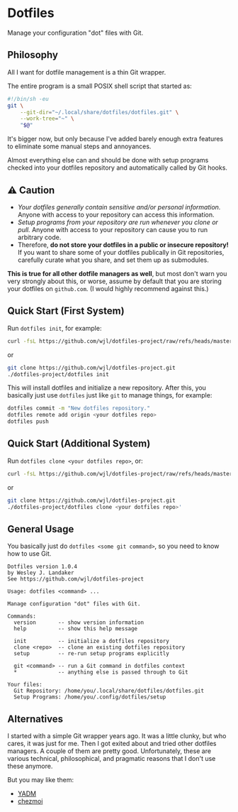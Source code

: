# Dotfiles

Manage your configuration "dot" files with Git.

## Philosophy

All I want for dotfile management is a thin Git wrapper.

The entire program is a small POSIX shell script that started as:
```bash
#!/bin/sh -eu
git \
    --git-dir="~/.local/share/dotfiles/dotfiles.git" \
    --work-tree="~" \
    "$@"
```

It's bigger now, but only because I've added barely enough extra features to eliminate some manual steps and annoyances.

Almost everything else can and should be done with setup programs checked into your dotfiles repository and automatically called by Git hooks.

## ⚠️ **Caution**

* *Your dotfiles generally contain sensitive and/or personal information.*
Anyone with access to your repository can access this information.
* *Setup programs from your repository are run whenever you clone or pull.*
Anyone with access to your repository can cause you to run arbitrary code.
* Therefore, **do not store your dotfiles in a public or insecure repository!**
If you want to share some of your dotfiles publically in Git repositories, carefully curate what you share, and set them up as submodules.

**This is true for all other dotfile managers as well**, but most don't warn you very strongly about this, or worse, assume by default that you are storing your dotfiles on `github.com`.
(I would highly recommend against this.)

## Quick Start (First System)

Run `dotfiles init`, for example:

```bash
curl -fsL https://github.com/wjl/dotfiles-project/raw/refs/heads/master/dotfiles | sh -s init
```

or

```bash
git clone https://github.com/wjl/dotfiles-project.git
./dotfiles-project/dotfiles init
```

This will install dotfiles and initialize a new repository.
After this, you basically just use `dotfiles` just like `git` to manage things, for example:

```bash
dotfiles commit -m "New dotfiles repository."
dotfiles remote add origin <your dotfiles repo>
dotfiles push
```

## Quick Start (Additional System)

Run `dotfiles clone <your dotfiles repo>`, or:

```bash
curl -fsL https://github.com/wjl/dotfiles-project/raw/refs/heads/master/dotfiles | sh -s clone <your dotfiles repo>
```

or

```bash
git clone https://github.com/wjl/dotfiles-project.git
./dotfiles-project/dotfiles clone <your dotfiles repo>'
```

## General Usage

You basically just do `dotfiles <some git command>`, so you need to know how to use Git.

```
Dotfiles version 1.0.4
by Wesley J. Landaker
See https://github.com/wjl/dotfiles-project

Usage: dotfiles <command> ...

Manage configuration "dot" files with Git.

Commands:
  version       -- show version information
  help          -- show this help message

  init          -- initialize a dotfiles repository
  clone <repo>  -- clone an existing dotfiles repository
  setup         -- re-run setup programs explicitly

  git <command> -- run a Git command in dotfiles context
  *             -- anything else is passed through to Git

Your files:
  Git Repository: /home/you/.local/share/dotfiles/dotfiles.git
  Setup Programs: /home/you/.config/dotfiles/setup
```

## Alternatives

I started with a simple Git wrapper years ago.
It was a little clunky, but who cares, it was just for me.
Then I got exited about and tried other dotfiles managers.
A couple of them are pretty good.
Unfortunately, these are various technical, philosophical, and pragmatic reasons that I don't use these anymore.

But you may like them:

* [YADM](https://yadm.io/)
* [chezmoi](https://www.chezmoi.io/)
